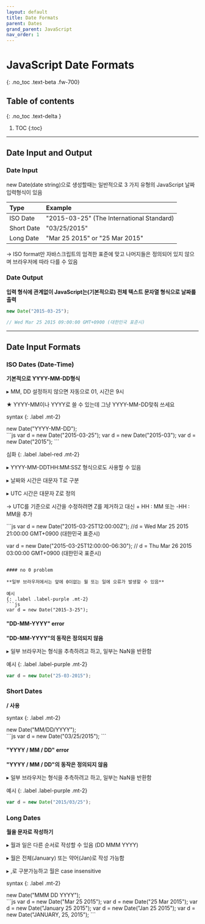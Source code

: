 ```yaml
---
layout: default
title: Date Formats
parent: Dates
grand_parent: JavaScript
nav_order: 1
---
```


# JavaScript Date Formats
{: .no_toc .text-beta .fw-700}

## Table of contents
{: .no_toc .text-delta }

1. TOC
{:toc}

---

## Date Input and Output 

### Date Input

new Date(date string)으로 생성할때는 일반적으로 3 가지 유형의 JavaScript 날짜 입력형식이 있음

| Type         | Example                                     |
|:-------------|:--------------------------------------------|
| ISO Date     | "2015-03-25" (The International Standard)   |
| Short Date   | "03/25/2015"                                |
| Long Date    | "Mar 25 2015" or "25 Mar 2015"              |

&#8594; ISO format만 자바스크립트의 엄격한 표준에 맞고 나머지들은 정의되어 있지 않으며 브라우저에 따라 다를 수 있음

### Date Output

**입력 형식에 관계없이 JavaScript는(기본적으로) 전체 텍스트 문자열 형식으로 날짜를 출력**

```js
new Date("2015-03-25");

// Wed Mar 25 2015 09:00:00 GMT+0900 (대한민국 표준시)
```

---

## Date Input Formats

### ISO Dates (Date-Time)

**기본적으로 YYYY-MM-DD형식**

&#9656; MM, DD 설정하지 않으면 자동으로 01, 시간은 9시

★ YYYY-MM이나 YYYY로 쓸 수 있는데 그냥 YYYY-MM-DD맞춰 쓰세요

syntax
{: .label .mt-2}
<div class="code-example" markdown="1">
new Date("YYYY-MM-DD");
</div>
```js
var d = new Date("2015-03-25");
var d = new Date("2015-03");
var d = new Date("2015");
```

심화
{: .label .label-red .mt-2}
<div class="code-example" markdown="1">
&#9656; YYYY-MM-DDTHH:MM:SSZ 형식으로도 사용할 수 있음

&#9656; 날짜와 시간은 대문자 T로 구분

&#9656; UTC 시간은 대문자 Z로 정의

&#8594;  UTC를 기준으로 시간을 수정하려면 Z를 제거하고 대신 + HH : MM 또는 -HH : MM을 추가
</div>
```js
var d = new Date("2015-03-25T12:00:00Z");
//d = Wed Mar 25 2015 21:00:00 GMT+0900 (대한민국 표준시)

var d = new Date("2015-03-25T12:00:00-06:30");
// d = Thu Mar 26 2015 03:00:00 GMT+0900 (대한민국 표준시)
```

#### no 0 problem

**일부 브라우저에서는 앞에 0이없는 월 또는 일에 오류가 발생할 수 있음**

예시
{: .label .label-purple .mt-2}
```js
var d = new Date("2015-3-25");
```

#### "DD-MM-YYYY" error

**"DD-MM-YYYY"의 동작은 정의되지 않음**

&#9656; 일부 브라우저는 형식을 추측하려고 하고, 일부는 NaN을 반환함

예시
{: .label .label-purple .mt-2}
```js
var d = new Date("25-03-2015");
```

### Short Dates

**/ 사용**

syntax
{: .label .mt-2}
<div class="code-example" markdown="1">
new Date("MM/DD/YYYY");
</div>
```js
var d = new Date("03/25/2015");
```

#### "YYYY / MM / DD" error

**"YYYY / MM / DD"의 동작은 정의되지 않음**

&#9656; 일부 브라우저는 형식을 추측하려고 하고, 일부는 NaN을 반환함

예시
{: .label .label-purple .mt-2}
```js
var d = new Date("2015/03/25");
```

### Long Dates

**월을 문자로 작성하기**

&#9656; 월과 일은 다른 순서로 작성할 수 있음 (DD MMM YYYY)

&#9656; 월은 전체(January) 또는 약어(Jan)로 작성 가능함

&#9656; ,로 구분가능하고 월은 case insensitive

syntax
{: .label .mt-2}
<div class="code-example" markdown="1">
new Date("MMM DD YYYY");
</div>
```js
var d = new Date("Mar 25 2015");
var d = new Date("25 Mar 2015");
var d = new Date("January 25 2015");
var d = new Date("Jan 25 2015");
var d = new Date("JANUARY, 25, 2015");
```
